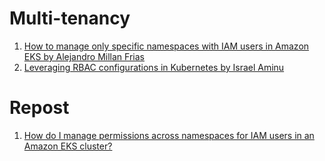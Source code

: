 
# Multi-tenancy

1. [How to manage only specific namespaces with IAM users in Amazon EKS by Alejandro Millan Frias](https://medium.com/@alejandro.millan.frias/assigning-iam-users-or-groups-to-manage-a-kubernetes-namespace-with-eks-38d10b1c9d93)
1. [Leveraging RBAC configurations in Kubernetes by Israel Aminu](https://aws.plainenglish.io/organizing-eks-permissions-for-users-and-roles-on-aws-09f8454a5bf5)

# Repost
1. [How do I manage permissions across namespaces for IAM users in an Amazon EKS cluster?](https://repost.aws/knowledge-center/eks-iam-permissions-namespaces)